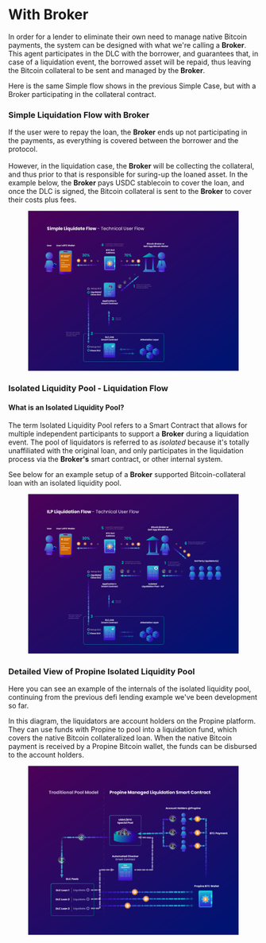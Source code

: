 # With Broker

In order for a lender to eliminate their own need to manage native Bitcoin payments, the system can be designed with what we're calling a **Broker**. This agent participates in the DLC with the borrower, and guarantees that, in case of a liquidation event, the borrowed asset will be repaid, thus leaving the Bitcoin collateral to be sent and managed by the **Broker**.

Here is the same Simple flow shows in the previous Simple Case, but with a Broker participating in the collateral contract.

### Simple Liquidation Flow with Broker

If the user were to repay the loan, the **Broker** ends up not participating in the payments, as everything is covered between the borrower and the protocol.\
\
However, in the liquidation case, the **Broker** will be collecting the collateral, and thus prior to that is responsible for suring-up the loaned asset. In the example below, the **Broker** pays USDC stablecoin to cover the loan, and once the DLC is signed, the Bitcoin collateral is sent to the **Broker** to cover their costs plus fees.

<figure><img src="../../.gitbook/assets/DLC.Link_SimpleLiquidationFlow.png" alt=""><figcaption></figcaption></figure>

### Isolated Liquidity Pool - Liquidation Flow

#### What is an Isolated Liquidity Pool?

The term Isolated Liquidity Pool refers to a Smart Contract that allows for multiple independent participants to support a **Broker** during a liquidation event. The pool of liquidators is referred to as _isolated_ because it's totally unaffiliated with the original loan, and only participates in the liquidation process via the **Broker's** smart contract, or other internal system.

See below for an example setup of a **Broker** supported Bitcoin-collateral loan with an isolated liquidity pool.

<figure><img src="../../.gitbook/assets/DLC.Link_IPLLiquidationFlow.png" alt=""><figcaption></figcaption></figure>

### Detailed View of Propine Isolated Liquidity Pool

Here you can see an example of the internals of the isolated liquidity pool, continuing from the previous defi lending example we've been development so far.

In this diagram, the liquidators are account holders on the Propine platform. They can use funds with Propine to pool into a liquidation fund, which covers the native Bitcoin collateralized loan. When the native Bitcoin payment is received by a Propine Bitcoin wallet, the funds can be disbursed to the account holders.

<figure><img src="../../.gitbook/assets/DLC.Link_PropineManagedLiquidation.png" alt=""><figcaption></figcaption></figure>
